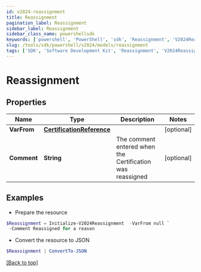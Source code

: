 ```yaml
---
id: v2024-reassignment
title: Reassignment
pagination_label: Reassignment
sidebar_label: Reassignment
sidebar_class_name: powershellsdk
keywords: ['powershell', 'PowerShell', 'sdk', 'Reassignment', 'V2024Reassignment'] 
slug: /tools/sdk/powershell/v2024/models/reassignment
tags: ['SDK', 'Software Development Kit', 'Reassignment', 'V2024Reassignment']
---
```



# Reassignment

## Properties

Name | Type | Description | Notes
------------ | ------------- | ------------- | -------------
**VarFrom** | [**CertificationReference**](certification-reference) |  | [optional] 
**Comment** | **String** | The comment entered when the Certification was reassigned | [optional] 

## Examples

- Prepare the resource
```powershell
$Reassignment = Initialize-V2024Reassignment  -VarFrom null `
 -Comment Reassigned for a reason
```

- Convert the resource to JSON
```powershell
$Reassignment | ConvertTo-JSON
```


[[Back to top]](#) 

